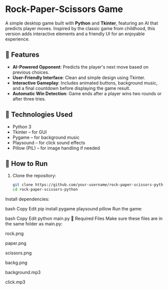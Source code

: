 # Rock-Paper-Scissors Game

A simple desktop game built with **Python** and **Tkinter**, featuring an AI that predicts player moves. Inspired by the classic game from childhood, this version adds interactive elements and a friendly UI for an enjoyable experience.

## 🔹 Features

- **AI-Powered Opponent**: Predicts the player's next move based on previous choices.
- **User-Friendly Interface**: Clean and simple design using Tkinter.
- **Interactive Gameplay**: Includes animated buttons, background music, and a final countdown before displaying the game result.
- **Automatic Win Detection**: Game ends after a player wins two rounds or after three tries.

## 🔧 Technologies Used

- Python 3
- Tkinter – for GUI
- Pygame – for background music
- Playsound – for click sound effects
- Pillow (PIL) – for image handling if needed

## 🚀 How to Run

1. Clone the repository:
   ```bash
   git clone https://github.com/your-username/rock-paper-scissors-python.git
   cd rock-paper-scissors-python
Install dependencies:

bash
Copy
Edit
pip install pygame playsound pillow
Run the game:

bash
Copy
Edit
python main.py
📂 Required Files
Make sure these files are in the same folder as main.py:

rock.png

paper.png

scissors.png

backg.png

background.mp3

click.mp3
